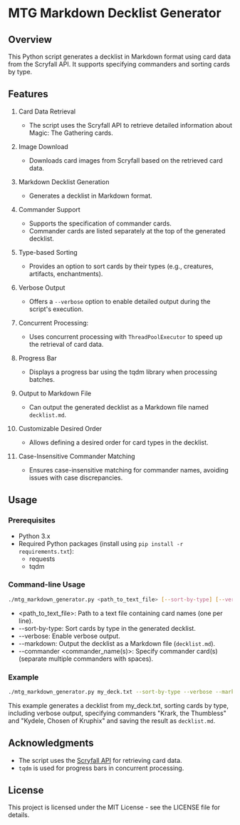 # MTG Markdown Decklist Generator

## Overview

This Python script generates a decklist in Markdown format using card data from the Scryfall API. It supports specifying commanders and sorting cards by type.

## Features

1. Card Data Retrieval
    - The script uses the Scryfall API to retrieve detailed information about Magic: The Gathering cards.

2. Image Download
    - Downloads card images from Scryfall based on the retrieved card data.

3. Markdown Decklist Generation
    - Generates a decklist in Markdown format.

4. Commander Support
    - Supports the specification of commander cards.
    - Commander cards are listed separately at the top of the generated decklist.

5. Type-based Sorting
    - Provides an option to sort cards by their types (e.g., creatures, artifacts, enchantments).

6. Verbose Output
    - Offers a `--verbose` option to enable detailed output during the script's execution.

7. Concurrent Processing:
    - Uses concurrent processing with `ThreadPoolExecutor` to speed up the retrieval of card data.

8. Progress Bar
    - Displays a progress bar using the tqdm library when processing batches.

9. Output to Markdown File
    - Can output the generated decklist as a Markdown file named `decklist.md`.

10. Customizable Desired Order
    - Allows defining a desired order for card types in the decklist.

11. Case-Insensitive Commander Matching
    - Ensures case-insensitive matching for commander names, avoiding issues with case discrepancies.

## Usage

### Prerequisites

- Python 3.x
- Required Python packages (install using `pip install -r requirements.txt`):
  - requests
  - tqdm

### Command-line Usage

```bash
./mtg_markdown_generator.py <path_to_text_file> [--sort-by-type] [--verbose] [--markdown] [--commander <commander_name(s)>]
```

- <path_to_text_file>: Path to a text file containing card names (one per line).
- --sort-by-type: Sort cards by type in the generated decklist.
- --verbose: Enable verbose output.
- --markdown: Output the decklist as a Markdown file (`decklist.md`).
- --commander <commander_name(s)>: Specify commander card(s) (separate multiple commanders with spaces).

### Example

```bash
./mtg_markdown_generator.py my_deck.txt --sort-by-type --verbose --markdown --commander "Krark, the Thumbless" "Kydele, Chosen of Kruphix" 
```

This example generates a decklist from my_deck.txt, sorting cards by type, including verbose output, specifying commanders "Krark, the Thumbless" and "Kydele, Chosen of Kruphix" and saving the result as `decklist.md`.

## Acknowledgments

- The script uses the [Scryfall API](https://scryfall.com/) for retrieving card data.
- `tqdm` is used for progress bars in concurrent processing.

## License

This project is licensed under the MIT License - see the LICENSE file for details.
